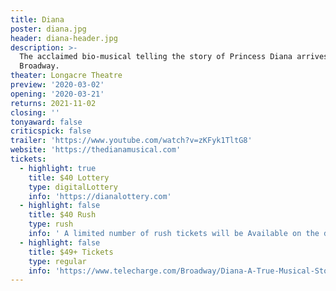 ```yaml
---
title: Diana
poster: diana.jpg
header: diana-header.jpg
description: >-
  The acclaimed bio-musical telling the story of Princess Diana arrives on
  Broadway.
theater: Longacre Theatre
preview: '2020-03-02'
opening: '2020-03-21'
returns: 2021-11-02
closing: ''
tonyaward: false
criticspick: false
trailer: 'https://www.youtube.com/watch?v=zKFyk1TltG8'
website: 'https://thedianamusical.com'
tickets:
  - highlight: true
    title: $40 Lottery
    type: digitalLottery
    info: 'https://dianalottery.com'
  - highlight: false
    title: $40 Rush
    type: rush
    info: ' A limited number of rush tickets will be Available on the day of the performance at the Longacre Theatre when the box office opens (10 AM Mon-Sat, and 12 PM Sun Starting April 19th). Cash or credit. Tickets per person  limit. Seat Locations determined at the discretion of the box office.'
  - highlight: false
    title: $49+ Tickets
    type: regular
    info: 'https://www.telecharge.com/Broadway/Diana-A-True-Musical-Story/Ticket'
---
```

